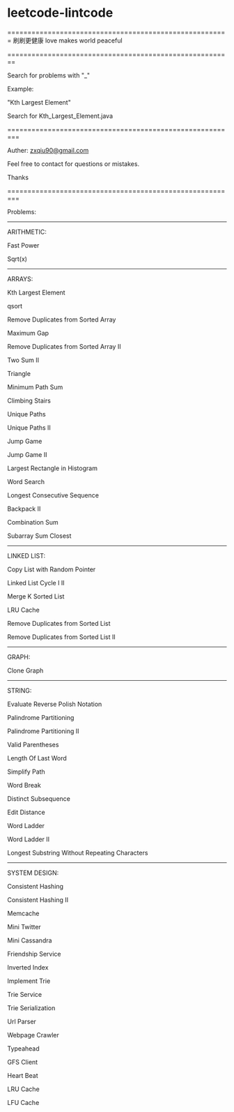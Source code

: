 # leetcode-lintcode
=======================================================
刷刷更健康
love makes world peaceful

========================================================

Search for problems with "_"

Example:

"Kth Largest Element"

Search for Kth_Largest_Element.java



=========================================================

Auther: zxqiu90@gmail.com

Feel free to contact for questions or mistakes.

Thanks


=========================================================


Problems:

---------------------------------------------------------

ARITHMETIC:

Fast Power

Sqrt(x)

---------------------------------------------------------

ARRAYS:

Kth Largest Element

qsort

Remove Duplicates from Sorted Array

Maximum Gap

Remove Duplicates from Sorted Array II

Two Sum II

Triangle

Minimum Path Sum

Climbing Stairs

Unique Paths

Unique Paths II

Jump Game

Jump Game II

Largest Rectangle in Histogram

Word Search

Longest Consecutive Sequence

Backpack II

Combination Sum

Subarray Sum Closest

---------------------------------------------------------

LINKED LIST:

Copy List with Random Pointer

Linked List Cycle I II

Merge K Sorted List

LRU Cache

Remove Duplicates from Sorted List

Remove Duplicates from Sorted List II

---------------------------------------------------------

GRAPH:

Clone Graph

---------------------------------------------------------

STRING:

Evaluate Reverse Polish Notation

Palindrome Partitioning

Palindrome Partitioning II

Valid Parentheses

Length Of Last Word

Simplify Path

Word Break

Distinct Subsequence

Edit Distance

Word Ladder

Word Ladder II

Longest Substring Without Repeating Characters

---------------------------------------------------------

SYSTEM DESIGN:

Consistent Hashing

Consistent Hashing II

Memcache

Mini Twitter

Mini Cassandra

Friendship Service

Inverted Index

Implement Trie

Trie Service

Trie Serialization

Url Parser

Webpage Crawler

Typeahead

GFS Client

Heart Beat

LRU Cache

LFU Cache
